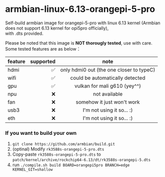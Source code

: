# armbian-linux-6.13-orangepi-5-pro

Self-build armbian image for orangepi-5-pro with linux 6.13 kernel (Armbian does not support 6.13 kernel for opi5pro officially),   
with .dts provided.

Please be noted that this image is **NOT thorougly tested**, use with care.  
Some tested features are as below：  

| feature   | supported | note |
|-------|-----:|:----:|
| hdmi  | ✅ |   only hdmi0 out (the one closer to typeC)  |
| wifi  | ✅ |  could be automatically detected  |
| gpu  | ✅ |  vulkan for mali g610 (yey^^) |
| npu  | ❌ |  not available |
| fan  | ❌ |  somehow it just won't work |
| usb3 | ❌ |  I'm not using it so... :) |
| eth | ❌ | I'm not using it so... :) |

### If you want to build your own

1. `git clone https://github.com/armbian/build.git`  
2. (optinal) Modify `rk3588s-orangepi-5-pro.dts`  
3. Copy-paste `rk3588s-orangepi-5-pro.dts` to `patch/kernel/archive/rockchip64-6.13/dt/rk3588s-orangepi-5.dts`  
4. run `./compile.sh build BOARD=orangepi5pro BRANCH=edge KERNEL_GIT=shallow`  




